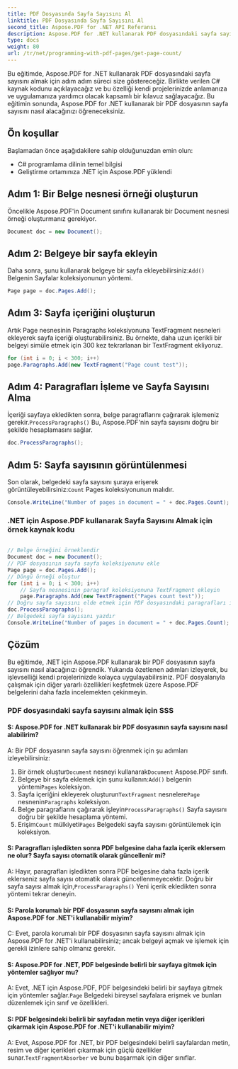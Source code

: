 ```yaml
---
title: PDF Dosyasında Sayfa Sayısını Al
linktitle: PDF Dosyasında Sayfa Sayısını Al
second_title: Aspose.PDF for .NET API Referansı
description: Aspose.PDF for .NET kullanarak PDF dosyasındaki sayfa sayısını almak için adım adım kılavuz. Projelerinizde takip etmesi ve uygulaması kolaydır.
type: docs
weight: 80
url: /tr/net/programming-with-pdf-pages/get-page-count/
---
```

Bu eğitimde, Aspose.PDF for .NET kullanarak PDF dosyasındaki sayfa sayısını almak için adım adım süreci size göstereceğiz. Birlikte verilen C# kaynak kodunu açıklayacağız ve bu özelliği kendi projelerinizde anlamanıza ve uygulamanıza yardımcı olacak kapsamlı bir kılavuz sağlayacağız. Bu eğitimin sonunda, Aspose.PDF for .NET kullanarak bir PDF dosyasının sayfa sayısını nasıl alacağınızı öğreneceksiniz.

## Ön koşullar
Başlamadan önce aşağıdakilere sahip olduğunuzdan emin olun:

- C# programlama dilinin temel bilgisi
- Geliştirme ortamınıza .NET için Aspose.PDF yüklendi

## Adım 1: Bir Belge nesnesi örneği oluşturun
Öncelikle Aspose.PDF'in Document sınıfını kullanarak bir Document nesnesi örneği oluşturmanız gerekiyor.

```csharp
Document doc = new Document();
```

## Adım 2: Belgeye bir sayfa ekleyin
 Daha sonra, şunu kullanarak belgeye bir sayfa ekleyebilirsiniz:`Add()` Belgenin Sayfalar koleksiyonunun yöntemi.

```csharp
Page page = doc.Pages.Add();
```

## Adım 3: Sayfa içeriğini oluşturun
Artık Page nesnesinin Paragraphs koleksiyonuna TextFragment nesneleri ekleyerek sayfa içeriği oluşturabilirsiniz. Bu örnekte, daha uzun içerikli bir belgeyi simüle etmek için 300 kez tekrarlanan bir TextFragment ekliyoruz.

```csharp
for (int i = 0; i < 300; i++)
page.Paragraphs.Add(new TextFragment("Page count test"));
```

## Adım 4: Paragrafları İşleme ve Sayfa Sayısını Alma
 İçeriği sayfaya ekledikten sonra, belge paragraflarını çağırarak işlemeniz gerekir.`ProcessParagraphs()` Bu, Aspose.PDF'nin sayfa sayısını doğru bir şekilde hesaplamasını sağlar.

```csharp
doc.ProcessParagraphs();
```

## Adım 5: Sayfa sayısının görüntülenmesi
 Son olarak, belgedeki sayfa sayısını şuraya erişerek görüntüleyebilirsiniz:`Count` Pages koleksiyonunun malıdır.

```csharp
Console.WriteLine("Number of pages in document = " + doc.Pages.Count);
```

### .NET için Aspose.PDF kullanarak Sayfa Sayısını Almak için örnek kaynak kodu 

```csharp

// Belge örneğini örneklendir
Document doc = new Document();
// PDF dosyasının sayfa sayfa koleksiyonunu ekle
Page page = doc.Pages.Add();
// Döngü örneği oluştur
for (int i = 0; i < 300; i++)
	// Sayfa nesnesinin paragraf koleksiyonuna TextFragment ekleyin
	page.Paragraphs.Add(new TextFragment("Pages count test"));
// Doğru sayfa sayısını elde etmek için PDF dosyasındaki paragrafları işleyin
doc.ProcessParagraphs();
// Belgedeki sayfa sayısını yazdır
Console.WriteLine("Number of pages in document = " + doc.Pages.Count);

```

## Çözüm
Bu eğitimde, .NET için Aspose.PDF kullanarak bir PDF dosyasının sayfa sayısını nasıl alacağınızı öğrendik. Yukarıda özetlenen adımları izleyerek, bu işlevselliği kendi projelerinizde kolayca uygulayabilirsiniz. PDF dosyalarıyla çalışmak için diğer yararlı özellikleri keşfetmek üzere Aspose.PDF belgelerini daha fazla incelemekten çekinmeyin.

### PDF dosyasındaki sayfa sayısını almak için SSS

#### S: Aspose.PDF for .NET kullanarak bir PDF dosyasının sayfa sayısını nasıl alabilirim?

A: Bir PDF dosyasının sayfa sayısını öğrenmek için şu adımları izleyebilirsiniz:

1.  Bir örnek oluştur`Document` nesneyi kullanarak`Document` Aspose.PDF sınıfı.
2.  Belgeye bir sayfa eklemek için şunu kullanın:`Add()` belgenin yöntemi`Pages` koleksiyon.
3.  Sayfa içeriğini ekleyerek oluşturun`TextFragment` nesnelere`Page` nesnenin`Paragraphs` koleksiyon.
4.  Belge paragraflarını çağırarak işleyin`ProcessParagraphs()` Sayfa sayısını doğru bir şekilde hesaplama yöntemi.
5.  Erişim`Count` mülkiyeti`Pages` Belgedeki sayfa sayısını görüntülemek için koleksiyon.

#### S: Paragrafları işledikten sonra PDF belgesine daha fazla içerik eklersem ne olur? Sayfa sayısı otomatik olarak güncellenir mi?

 A: Hayır, paragrafları işledikten sonra PDF belgesine daha fazla içerik eklerseniz sayfa sayısı otomatik olarak güncellenmeyecektir. Doğru bir sayfa sayısı almak için,`ProcessParagraphs()` Yeni içerik ekledikten sonra yöntemi tekrar deneyin.

#### S: Parola korumalı bir PDF dosyasının sayfa sayısını almak için Aspose.PDF for .NET'i kullanabilir miyim?

C: Evet, parola korumalı bir PDF dosyasının sayfa sayısını almak için Aspose.PDF for .NET'i kullanabilirsiniz; ancak belgeyi açmak ve işlemek için gerekli izinlere sahip olmanız gerekir.

#### S: Aspose.PDF for .NET, PDF belgesinde belirli bir sayfaya gitmek için yöntemler sağlıyor mu?

 A: Evet, .NET için Aspose.PDF, PDF belgesindeki belirli bir sayfaya gitmek için yöntemler sağlar.`Page` Belgedeki bireysel sayfalara erişmek ve bunları düzenlemek için sınıf ve özellikleri.

#### S: PDF belgesindeki belirli bir sayfadan metin veya diğer içerikleri çıkarmak için Aspose.PDF for .NET'i kullanabilir miyim?

 A: Evet, Aspose.PDF for .NET, bir PDF belgesindeki belirli sayfalardan metin, resim ve diğer içerikleri çıkarmak için güçlü özellikler sunar.`TextFragmentAbsorber` ve bunu başarmak için diğer sınıflar.